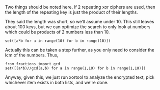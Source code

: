 Two things should be noted here. If 2 repeating xor ciphers are used, then the length of the repeating key is just the product of their lengths.

They said the length was short, so we'll assume under 10.
This still leaves about 100 keys, but we can optimize the search to only look at numbers which could be products of 2 numbers less than 10.

```
set([a*b for a in range(10) for b in range(10)])
```

Actually this can be taken a step further, as you only need to consider the lcm of the numbers. Thus, 

```
from fractions import gcd
set([(a*b)//gcd(a,b) for a in range(1,10) for b in range(1,10)])
```

Anyway, given this, we just run xortool to analyze the encrypted text, pick whichever item exists in both lists, and we're done.
